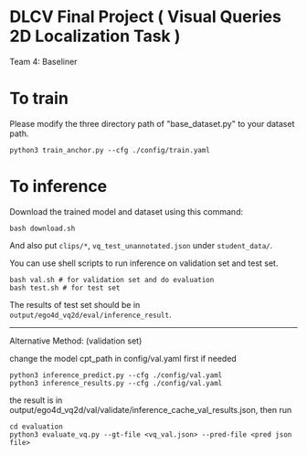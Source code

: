 # DLCV Final Project ( Visual Queries 2D Localization Task )
Team 4: Baseliner

# To train
Please modify the three directory path of "base_dataset.py" to your dataset path.
```shell
python3 train_anchor.py --cfg ./config/train.yaml
```

<!-- # To extract query image from clip and json
```shell
python3 extract_img_clip.py --annot-path <json file> --clips-root <clip folder> --vis-save-root <output image folder>
``` -->

# To inference
Download the trained model and dataset using this command:
```shell
bash download.sh
```

And also put `clips/*`, `vq_test_unannotated.json` under `student_data/`.

You can use shell scripts to run inference on validation set and test set.
```shell
bash val.sh # for validation set and do evaluation
bash test.sh # for test set
```

The results of test set should be in `output/ego4d_vq2d/eval/inference_result`.


---
Alternative Method: (validation set)

change the model cpt_path in config/val.yaml first if needed 
```shell
python3 inference_predict.py --cfg ./config/val.yaml
python3 inference_results.py --cfg ./config/val.yaml
```
the result is in output/ego4d_vq2d/val/validate/inference_cache_val_results.json, then run
```shell
cd evaluation
python3 evaluate_vq.py --gt-file <vq_val.json> --pred-file <pred json file>
```


<!-- ---

# How to run your code?
* TODO: Please provide the scripts for TAs to reproduce your results, including training and inference. For example, 

```shell script=
bash train.sh <Path to clips folder> <Path to annot file>
bash inference.sh <Path to clips folder> <Path to annot file> <Path to output json file>
```

# Usage
To start working on this final project, you should clone this repository into your local machine by the following command:

    git clone https://github.com/ntudlcv/DLCV-Fall-2023-Final-2-<team name>.git
  
Note that you should replace `<team_name>` with your own team name.

For more details, please click [this link](https://docs.google.com/presentation/d/1TsR0l84wWNNWH7HaV-FEPFudr3o9mVz29LZQhFO22Vk/edit?usp=sharing) to view the slides of Final Project - Visual Queries 2D Localization Task. **The introduction video for final project can be accessed in the slides.**

# Visualization
We provide the code for visualizing your predicted bounding box on each frame. You can run the code by the following command:

    python3 visualize_annotations.py --annot-path <annot-path> --clips-root <clips-root> --vis-save-root <vis-save-root>

Note that you should replace `<annot-path>`, `<clips-root>`, and `<vis-save-root>` with your annotation file (e.g. `vq_val.json`), the folder contains all clips, and the output folder of the visualization results, respectively.

# Evaluation
We also provide the evaluation for you to check the performance (stAP) on validation set. You can run the code by the following command:

    cd evaluation/
    python3 evaluate_vq.py --gt-file <gt-file> --pred-file <pred-file>

Note that you should replace `<gt-file>` with your val annotation file (e.g. `vq_val.json`) and replace `<pred-file>` with your output prediction file (e.g. `pred.json`)  

# Submission Rules
### Deadline
112/12/28 (Thur.) 23:59 (GMT+8)
    
# Q&A
If you have any problems related to Final Project, you may
- Use TA hours
- Contact TAs by e-mail ([ntudlcv@gmail.com](mailto:ntudlcv@gmail.com))
- Post your question under `[Final challenge 2] VQ2D discussion` section in NTU Cool Discussion -->
